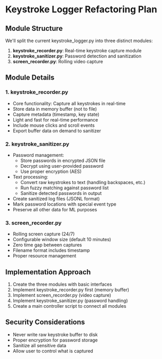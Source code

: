 # Keystroke Logger Refactoring Plan

## Module Structure

We'll split the current keystroke_logger.py into three distinct modules:

1. **keystroke_recorder.py**: Real-time keystroke capture module
2. **keystroke_sanitizer.py**: Password detection and sanitization 
3. **screen_recorder.py**: Rolling video capture

## Module Details

### 1. keystroke_recorder.py
- Core functionality: Capture all keystrokes in real-time
- Store data in memory buffer (not to file)
- Capture metadata (timestamp, key state)
- Light and fast for real-time performance
- Include mouse clicks and scroll events
- Export buffer data on demand to sanitizer

### 2. keystroke_sanitizer.py
- Password management:
  - Store passwords in encrypted JSON file
  - Decrypt using user-provided password
  - Use proper encryption (AES)
- Text processing:
  - Convert raw keystrokes to text (handling backspaces, etc.)
  - Run fuzzy matching against password list
  - Sanitize detected passwords in output
- Create sanitized log files (JSONL format)
- Mark password locations with special event type
- Preserve all other data for ML purposes

### 3. screen_recorder.py
- Rolling screen capture (24/7)
- Configurable window size (default 10 minutes)
- Zero time gap between captures
- Filename format includes timestamp
- Proper resource management

## Implementation Approach
1. Create the three modules with basic interfaces
2. Implement keystroke_recorder.py first (memory buffer)
3. Implement screen_recorder.py (video capture)
4. Implement keystroke_sanitizer.py (password handling)
5. Create a main controller script to connect all modules

## Security Considerations
- Never write raw keystroke buffer to disk
- Proper encryption for password storage
- Sanitize all sensitive data
- Allow user to control what is captured